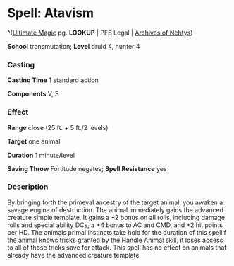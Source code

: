 # Spell: Atavism

^([Ultimate Magic][ss-atavism] pg. **LOOKUP** | PFS Legal | [Archives of Nehtys][sn-atavism])

**School** transmutation; **Level** druid 4, hunter 4

### Casting

**Casting Time** 1 standard action  

**Components** V, S

### Effect

**Range** close (25 ft. + 5 ft./2 levels)  

**Target** one animal  

**Duration** 1 minute/level  

**Saving Throw** Fortitude negates; **Spell Resistance** yes

### Description

By bringing forth the primeval ancestry of the target animal, you awaken a savage engine of destruction. The animal immediately gains the advanced creature simple template. It gains a +2 bonus on all rolls, including damage rolls and special ability DCs, a +4 bonus to AC and CMD, and +2 hit points per HD. The animals primal instincts take hold for the duration of this spellif the animal knows tricks granted by the Handle Animal skill, it loses access to all of those tricks save for attack. This spell has no effect on animals that already have the advanced creature template.

[ss-atavism]: http://paizo.com/pathfinderRPG/v57
[sn-atavism]: http://www.archivesofnethys.com/SpellDisplay.aspx?ItemName=Atavism